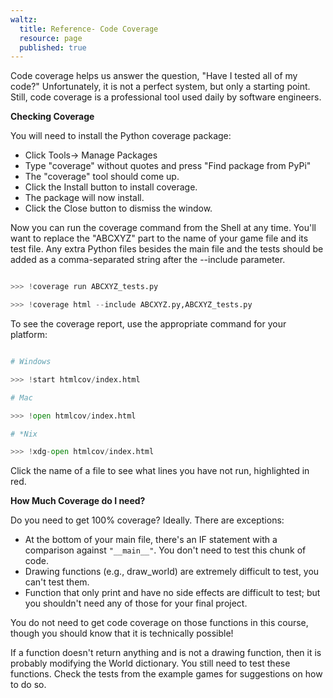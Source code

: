 ```yaml
---
waltz:
  title: Reference- Code Coverage
  resource: page
  published: true
---
```

Code coverage helps us answer the question, "Have I tested all of my code?"
Unfortunately, it is not a perfect system, but only a starting point. Still,
code coverage is a professional tool used daily by software engineers.

**Checking Coverage**

You will need to install the Python coverage package:

  * Click Tools-> Manage Packages
  * Type "coverage" without quotes and press "Find package from PyPi"
  * The "coverage" tool should come up.
  * Click the Install button to install coverage.
  * The package will now install.
  * Click the Close button to dismiss the window.

Now you can run the coverage command from the Shell at any time. You'll want
to replace the "ABCXYZ" part to the name of your game file and its test file.
Any extra Python files besides the main file and the tests should be added as
a comma-separated string after the --include parameter.

```python

>>> !coverage run ABCXYZ_tests.py
>>> !coverage html --include ABCXYZ.py,ABCXYZ_tests.py
```

To see the coverage report, use the appropriate command for your platform:

```python

# Windows
>>> !start htmlcov/index.html
# Mac
>>> !open htmlcov/index.html
# *Nix
>>> !xdg-open htmlcov/index.html
```

Click the name of a file to see what lines you have not run, highlighted in
red.

**How Much Coverage do I need?**

Do you need to get 100% coverage? Ideally. There are exceptions:

  * At the bottom of your main file, there's an IF statement with a comparison against `"__main__"`. You don't need to test this chunk of code.
  * Drawing functions (e.g., draw_world) are extremely difficult to test, you can't test them.
  * Function that only print and have no side effects are difficult to test; but you shouldn't need any of those for your final project.

You do not need to get code coverage on those functions in this course, though
you should know that it is technically possible!

If a function doesn't return anything and is not a drawing function, then it
is probably modifying the World dictionary. You still need to test these
functions. Check the tests from the example games for suggestions on how to do
so.